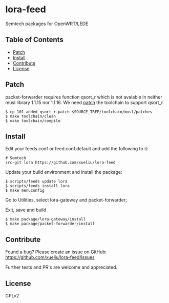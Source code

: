 # lora-feed
Semtech packages for OpenWRT/LEDE

## Table of Contents

- [Patch](#patch)
- [Install](#install)
- [Contribute](#contribute)
- [License](#license)

## Patch
packet-forwarder requires function qsort_r which is not avaiable in neither musl library 1.1.15 nor 1.1.16.
We need [patch](https://github.com/xueliu/lora-feed/blob/master/101-added_qsort_r.patch) the toolchain to support qsort_r.

    $ cp 101-added_qsort_r.patch $SOURCE_TREE/toolchain/musl/patches
    $ make toolchain/clean
    $ make toolchain/compile

## Install

Edit your feeds.conf or feed.conf.default and add the following to it:

    # Semtech
    src-git lora https://github.com/xueliu/lora-feed

Update your build environment and install the package:

    $ scripts/feeds update lora
    $ scripts/feeds install lora
    $ make menuconfig

Go to Utilities, select lora-gateway and packet-forwarder;

Exit, save and build

    $ make package/lora-gateway/install
    $ make package/packet-forwarder/install

## Contribute

Found a bug? Please create an issue on GitHub:
    https://github.com/xueliu/lora-feed/issues

Further tests and PR's are welcome and appreciated.

## License

GPLv2
